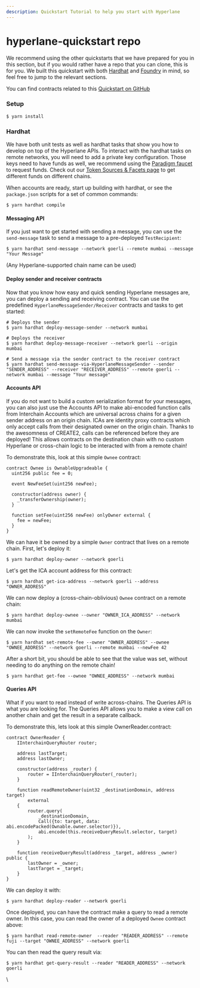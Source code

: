 ```yaml
---
description: Quickstart Tutorial to help you start with Hyperlane
---
```


# hyperlane-quickstart repo

We recommend using the other quickstarts that we have prepared for you in this section, but if you would rather have a repo that you can clone, this is for you. We built this quickstart with both [Hardhat](https://hardhat.org/) and [Foundry](https://getfoundry.sh/) in mind, so feel free to jump to the relevant sections.

You can find contracts related to this [Quickstart on GitHub](https://github.com/hyperlane-xyz/hyperlane-quickstart)

### Setup

```
$ yarn install
```

### Hardhat

We have both unit tests as well as hardhat tasks that show you how to develop on top of the Hyperlane APIs. To interact with the hardhat tasks on remote networks, you will need to add a private key configuration. Those keys need to have funds as well, we recommend using the [Paradigm faucet](https://faucet.paradigm.xyz/) to request funds. Check out our [Token Sources & Facets page](https://docs.hyperlane.xyz/docs/resources/token-sources-and-faucets) to get different funds on different chains.

When accounts are ready, start up building with hardhat, or see the `package.json` scripts for a set of common commands:

```
$ yarn hardhat compile
```

#### Messaging API

If you just want to get started with sending a message, you can use the `send-message` task to send a message to a pre-deployed `TestRecipient`:

```
$ yarn hardhat send-message --network goerli --remote mumbai --message "Your Message"
```

(Any Hyperlane-supported chain name can be used)

#### Deploy sender and receiver contracts

Now that you know how easy and quick sending Hyperlane messages are, you can deploy a sending and receiving contract. You can use the predefined `HyperlaneMessageSender/Receiver` contracts and tasks to get started:

```
# Deploys the sender
$ yarn hardhat deploy-message-sender --network mumbai

# Deploys the receiver
$ yarn hardhat deploy-message-receiver --network goerli --origin mumbai

# Send a message via the sender contract to the receiver contract
$ yarn hardhat send-message-via-HyperlaneMessageSender --sender "SENDER_ADDRESS" --receiver "RECEIVER_ADDRESS" --remote goerli --network mumbai --message "Your message"
```

#### Accounts API

If you do not want to build a custom serialization format for your messages, you can also just use the Accounts API to make abi-encoded function calls from Interchain Accounts which are universal across chains for a given sender address on an origin chain. ICAs are identity proxy contracts which only accept calls from their designated owner on the origin chain. Thanks to the awesomness of CREATE2, calls can be referenced before they are deployed! This allows contracts on the destination chain with no custom Hyperlane or cross-chain logic to be interacted with from a remote chain!

To demonstrate this, look at this simple `Ownee` contract:

```
contract Ownee is OwnableUpgradeable {
  uint256 public fee = 0;

  event NewFeeSet(uint256 newFee);
  
  constructor(address owner) {
    _transferOwnership(owner);
  }

  function setFee(uint256 newFee) onlyOwner external {
    fee = newFee;
  }
}
```

We can have it be owned by a simple `Owner` contract that lives on a remote chain. First, let's deploy it:

```
$ yarn hardhat deploy-owner --network goerli
```

Let's get the ICA account address for this contract:

```
$ yarn hardhat get-ica-address --network goerli --address "OWNER_ADDRESS"
```

We can now deploy a (cross-chain-oblivious) `Ownee` contract on a remote chain:

```
$ yarn hardhat deploy-ownee --owner "OWNER_ICA_ADDRESS" --network mumbai
```

We can now invoke the `setRemoteFee` function on the `Owner`:

```
$ yarn hardhat set-remote-fee --owner "OWNER_ADDRESS" --ownee "OWNEE_ADDRESS" --network goerli --remote mumbai --newFee 42
```

After a short bit, you should be able to see that the value was set, without needing to do anything on the remote chain!

```
$ yarn hardhat get-fee --ownee "OWNEE_ADDRESS" --network mumbai
```

#### Queries API

What if you want to read instead of write across-chains. The Queries API is what you are looking for. The Queries API allows you to make a view call on another chain and get the result in a separate callback.

To demonstrate this, lets look at this simple OwnerReader.contract:

```
contract OwnerReader {
    IInterchainQueryRouter router;

    address lastTarget;
    address lastOwner;

    constructor(address _router) {
        router = IInterchainQueryRouter(_router);
    }

    function readRemoteOwner(uint32 _destinationDomain, address target)
        external
    {
        router.query(
            _destinationDomain,
            Call({to: target, data: abi.encodePacked(Ownable.owner.selector)}),
            abi.encode(this.receiveQueryResult.selector, target)
        );
    }

    function receiveQueryResult(address _target, address _owner) public {
        lastOwner = _owner;
        lastTarget = _target;
    }
}
```

We can deploy it with:

```
$ yarn hardhat deploy-reader --network goerli
```

Once deployed, you can have the contract make a query to read a remote owner. In this case, you can read the owner of a deployed `Ownee` contract above:

```
$ yarn hardhat read-remote-owner  --reader "READER_ADDRESS" --remote fuji --target "OWNEE_ADDRESS" --network goerli
```

You can then read the query result via:

```
$ yarn hardhat get-query-result --reader "READER_ADDRESS" --network goerli
```

\\
